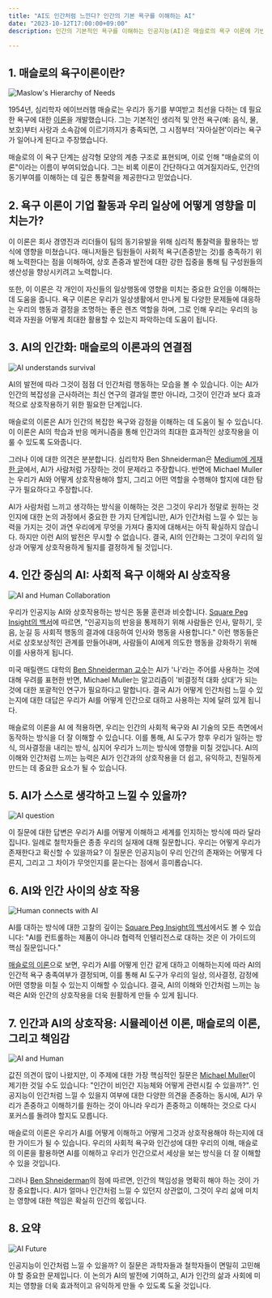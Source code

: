 ```yaml
---
title: "AI도 인간처럼 느낀다? 인간의 기본 욕구를 이해하는 AI"
date: "2023-10-12T17:00:00+09:00"
description: 인간의 기본적인 욕구를 이해하는 인공지능(AI)은 매슬로의 욕구 이론에 기반을 두고 있습니다. 이 블로그에서는 이러한 AI가 인간과 어떻게 효과적으로 상호작용할 수 있는지 탐색합니다.

---
```


## 1. 매슬로의 욕구이론이란?
![Maslow's Hierarchy of Needs](https://upload.wikimedia.org/wikipedia/commons/6/60/Maslow's_Hierarchy_of_Needs.svg)

1954년, 심리학자 에이브러햄 매슬로는 우리가 동기를 부여받고 최선을 다하는 데 필요한 욕구에 대한 [이론](https://ko.wikipedia.org/wiki/%EB%A7%A4%EC%8A%AC%EB%A1%9C%EC%9D%98_%EC%9A%95%EA%B5%AC%EB%8B%A8%EA%B3%84%EC%84%A4)을 개발했습니다. 그는 기본적인 생리적 및 안전 욕구(예: 음식, 물, 보호)부터 사랑과 소속감에 이르기까지가 충족되면, 그 시점부터 '자아실현'이라는 욕구가 일어나게 된다고 주장했습니다.

매슬로의 이 욕구 단계는 삼각형 모양의 계층 구조로 표현되며, 이로 인해 "매슬로의 이론"이라는 이름이 부여되었습니다. 그는 비록 이론이 간단하다고 여겨질지라도, 인간의 동기부여를 이해하는 데 깊은 통찰력을 제공한다고 믿었습니다.

## 2. 욕구 이론이 기업 활동과 우리 일상에 어떻게 영향을 미치는가?
이 이론은 회사 경영진과 리더들이 팀의 동기유발을 위해 심리적 통찰력을 활용하는 방식에 영향을 미쳤습니다. 매니저들은 팀원들이 사회적 욕구(존중받는 것)를 충족하기 위해 노력한다는 점을 이해하여, 상호 존중과 발전에 대한 강한 집중을 통해 팀 구성원들의 생산성을 향상시키려고 노력합니다.

또한, 이 이론은 각 개인이 자신들의 일상행동에 영향을 미치는 중요한 요인을 이해하는데 도움을 줍니다. 욕구 이론은 우리가 일상생활에서 만나게 될 다양한 문제들에 대응하는 우리의 행동과 결정을 조명하는 좋은 렌즈 역할을 하며, 그로 인해 우리는 우리의 능력과 자원을 어떻게 최대한 활용할 수 있는지 파악하는데 도움이 됩니다.

## 3. AI의 인간화: 매슬로의 이론과의 연결점

![AI understands survival](https://techcrunch.com/wp-content/uploads/2023/08/Can-you-pretend-to-be-scared-of-death-Large.jpeg?w=730&crop=1)

AI의 발전에 따라 그것이 점점 더 인간처럼 행동하는 모습을 볼 수 있습니다. 이는 AI가 인간의 복잡성을 근사하려는 최신 연구의 결과일 뿐만 아니라, 그것이 인간과 보다 효과적으로 상호작용하기 위한 필요한 단계입니다.

매슬로의 이론은 AI가 인간의 복잡한 욕구와 감정을 이해하는 데 도움이 될 수 있습니다. 이 이론은 AI의 학습과 반응 메커니즘을 통해 인간과의 최대한 효과적인 상호작용을 이룰 수 있도록 도와줍니다.

그러나 이에 대한 의견은 분분합니다. 심리학자 Ben Shneiderman은 [Medium에 게재한 글](https://medium.com/human-centered-ai/on-ai-anthropomorphism-abff4cecc5ae)에서, AI가 사람처럼 가장하는 것이 문제라고 주장합니다. 반면에 Michael Muller는 우리가 AI와 어떻게 상호작용해야 할지, 그리고 어떤 역할을 수행해야 할지에 대한 탐구가 필요하다고 주장합니다.

AI가 사람처럼 느끼고 생각하는 방식을 이해하는 것은 그것이 우리가 정말로 원하는 것인지에 대한 논의 과정에서 중요한 한 가지 단계입니만, AI가 인간처럼 느낄 수 있는 능력을 가지는 것이 과연 우리에게 무엇을 가져다 줄지에 대해서는 아직 확실하지 않습니다. 하지만 이런 AI의 발전은 무시할 수 없습니다. 결국, AI의 인간화는 그것이 우리의 일상과 어떻게 상호작용하게 될지를 결정하게 될 것입니다.

## 4. 인간 중심의 AI: 사회적 욕구 이해와 AI 상호작용

![AI and Human Collaboration](https://cdn.pixabay.com/photo/2019/03/18/18/35/robot-4063505_1280.jpg)

우리가 인공지능 AI와 상호작용하는 방식은 동물 훈련과 비슷합니다. [Square Peg Insight의 백서](https://www.squarepeginsight.com/post/new-white-paper-a-guide-to-operant-conditioning-for-human-ai-interaction)에 따르면, "인공지능의 반응을 통제하기 위해 사람들은 인사, 말하기, 웃음, 눈길 등 사회적 행동의 결과에 대응하여 인사와 행동을 사용합니다." 이런 행동들은 서로 상호보상적인 관계를 만들어내며, 사람들이 AI에게 의도한 행동을 강화하기 위해 이를 사용하게 됩니다.

미국 매릴랜드 대학의 [Ben Shneiderman 교수](https://medium.com/human-centered-ai/on-ai-anthropomorphism-abff4cecc5ae)는 AI가 '나'라는 주어를 사용하는 것에 대해 우려를 표현한 반면, Michael Muller는 알고리즘이 '비결정적 대화 상대'가 되는 것에 대한 포괄적인 연구가 필요하다고 말합니다. 결국 AI가 어떻게 인간처럼 느낄 수 있는지에 대한 대답은 우리가 AI를 어떻게 인간으로 대하고 사용하는 지에 달려 있게 됩니다.

매슬로의 이론을 AI 에 적용하면, 우리는 인간의 사회적 욕구와 AI 기술의 모든 측면에서 동작하는 방식을 더 잘 이해할 수 있습니다. 이를 통해, AI 도구가 향후 우리가 일하는 방식, 의사결정을 내리는 방식, 심지어 우리가 느끼는 방식에 영향을 미칠 것입니다. AI의 이해와 인간처럼 느끼는 능력은 AI가 인간과의 상호작용을 더 쉽고, 유익하고, 친밀하게 만드는 데 중요한 요소가 될 수 있습니다.

## 5. AI가 스스로 생각하고 느낄 수 있을까?

![AI question](https://cdn.pixabay.com/photo/2017/04/10/16/40/robot-2220160_1280.jpg)

이 질문에 대한 답변은 우리가 AI를 어떻게 이해하고 세계를 인지하는 방식에 따라 달라집니다. 일례로 철학자들은 종종 우리의 실재에 대해 질문합니다. 우리는 어떻게 우리가 존재한다고 확신할 수 있을까요? 이 질문은 인공지능이 우리 인간의 존재와는 어떻게 다른지, 그리고 그 차이가 무엇인지를 묻는다는 점에서 흥미롭습니다.

## 6. AI와 인간 사이의 상호 작용

![Human connects with AI](https://cdn.pixabay.com/photo/2017/08/30/01/05/milky-way-2695569_1280.jpg)

AI를 대하는 방식에 대한 고찰의 깊이는 [Square Peg Insight의 백서](https://www.squarepeginsight.com/post/new-white-paper-a-guide-to-operant-conditioning-for-human-ai-interaction)에서도 볼 수 있습니다: "AI를 컨트롤하는 제품이 아니라 협력적 인텔리전스로 대하는 것은 이 가이드의 핵심 질문입니다."

[매슬로의 이론](https://ko.wikipedia.org/wiki/%EB%A7%A4%EC%8A%AC%EB%A1%9C%EC%9D%98_%EC%9A%95%EA%B5%AC%EB%8B%A8%EA%B3%84%EC%84%A4)으로 보면, 우리가 AI를 어떻게 인간 같게 대하고 이해하는지에 따라 AI의 인간적 욕구 충족여부가 결정되며, 이를 통해 AI 도구가 우리의 일상, 의사결정, 감정에 어떤 영향을 미칠 수 있는지 이해할 수 있습니다. 결국, AI의 이해와 인간처럼 느끼는 능력은 AI와 인간의 상호작용을 더욱 원활하게 만들 수 있게 됩니다.

## 7. 인간과 AI의 상호작용: 시뮬레이션 이론, 매슬로의 이론, 그리고 책임감

![AI and Human](https://cdn.pixabay.com/photo/2015/02/05/12/09/chess-624741_1280.jpg)

값진 의견이 많이 나왔지만, 이 주제에 대한 가장 핵심적인 질문은 [Michael Muller](https://medium.com/human-centered-ai/on-ai-anthropomorphism-abff4cecc5ae)이 제기한 것일 수도 있습니다: "인간이 비인간 지능체와 어떻게 관련시킬 수 있을까?". 인공지능이 인간처럼 느낄 수 있을지 여부에 대한 다양한 의견을 존중하는 동시에, AI가 우리가 존중하고 이해하기를 원하는 것이 아니라 우리가 존중하고 이해하는 것으로 다시 포커스를 돌려야 할지도 모릅니다.

매슬로의 이론은 우리가 AI를 어떻게 이해하고 어떻게 그것과 상호작용해야 하는지에 대한 가이드가 될 수 있습니다. 우리의 사회적 욕구와 인간성에 대한 우리의 이해, 매슬로의 이론을 활용하면 AI를 이해하고 우리가 인간으로서 세상을 보는 방식을 더 잘 이해할 수 있을 것입니다.

그러나 [Ben Shneiderman](https://medium.com/human-centered-ai/on-ai-anthropomorphism-abff4cecc5ae)의 점에 따르면, 인간의 책임성을 명확히 해야 하는 것이 가장 중요합니다. AI가 얼마나 인간처럼 느낄 수 있던지 상관없이, 그것이 우리 삶에 미치는 영향에 대한 책임은 확실히 인간의 몫입니다.

## 8. 요약

![AI Future](https://cdn.pixabay.com/photo/2021/08/10/22/47/ai-6537117_1280.jpg)

인공지능이 인간처럼 느낄 수 있을까? 이 질문은 과학자들과 철학자들이 면밀히 고민해야 할 중요한 문제입니다. 이 논의가 AI의 발전에 기여하고, AI가 인간의 삶과 사회에 미치는 영향을 더욱 효과적이고 유익하게 만들 수 있도록 도울 것입니다.
